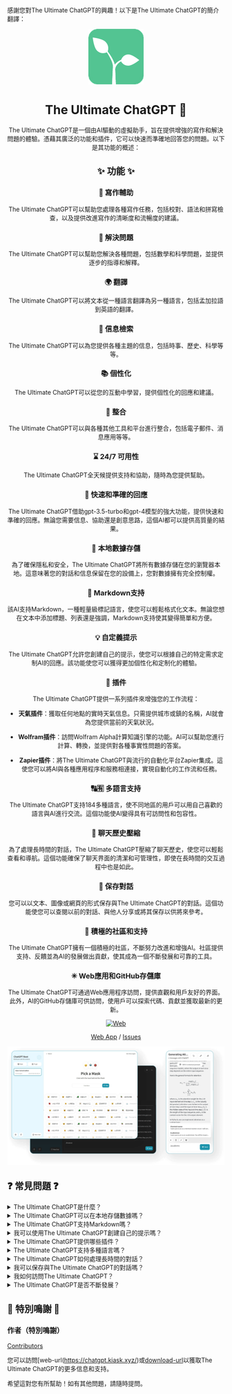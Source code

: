 感謝您對The Ultimate ChatGPT的興趣！以下是The Ultimate ChatGPT的簡介翻譯：

<div align="center">
<img src="./docs/images/icon.png" alt="The Ultimate ChatGPT 圖示"/>

<h1 align="center">The Ultimate ChatGPT 🌟</h1>

The Ultimate ChatGPT是一個由AI驅動的虛擬助手，旨在提供增強的寫作和解決問題的體驗。憑藉其廣泛的功能和插件，它可以快速而準確地回答您的問題。以下是其功能的概述：

## ✨ 功能 ✨

### 📝 寫作輔助
The Ultimate ChatGPT可以幫助您處理各種寫作任務，包括校對、語法和拼寫檢查，以及提供改進寫作的清晰度和流暢度的建議。

### 💭 解決問題
The Ultimate ChatGPT可以幫助您解決各種問題，包括數學和科學問題，並提供逐步的指導和解釋。

### 🌍 翻譯
The Ultimate ChatGPT可以將文本從一種語言翻譯為另一種語言，包括孟加拉語到英語的翻譯。

### 📑 信息檢索
The Ultimate ChatGPT可以為您提供各種主題的信息，包括時事、歷史、科學等等。

### 📚 個性化
The Ultimate ChatGPT可以從您的互動中學習，提供個性化的回應和建議。

### 📎 整合
The Ultimate ChatGPT可以與各種其他工具和平台進行整合，包括電子郵件、消息應用等等。

### ⌛ 24/7 可用性
The Ultimate ChatGPT全天候提供支持和協助，隨時為您提供幫助。

### 🚀 快速和準確的回應

The Ultimate ChatGPT借助gpt-3.5-turbo和gpt-4模型的強大功能，提供快速和準確的回應。無論您需要信息、協助還是創意思路，這個AI都可以提供高質量的結果。

### 💾 本地數據存儲

為了確保隱私和安全，The Ultimate ChatGPT將所有數據存儲在您的瀏覽器本地。這意味著您的對話和信息保留在您的設備上，您對數據擁有完全控制權。

### 🔢 Markdown支持

該AI支持Markdown，一種輕量級標記語言，使您可以輕鬆格式化文本。無論您想在文本中添加標題、列表還是強調，Markdown支持使其變得簡單和方便。

### 💡 自定義提示

The Ultimate ChatGPT允許您創建自己的提示，使您可以根據自己的特定需求定制AI的回應。該功能使您可以獲得更加個性化和定制化的體驗。

### 🔆 插件

The Ultimate ChatGPT提供一系列插件來增強您的工作流程：

- **天氣插件**：獲取任何地點的實時天氣信息。只需提供城市或鎮的名稱，AI就會為您提供當前的天氣狀況。

- **Wolfram插件**：訪問Wolfram Alpha計算知識引擎的功能。AI可以幫助您進行計算、轉換，並提供對各種事實性問題的答案。

- **Zapier插件**：將The Ultimate ChatGPT與流行的自動化平台Zapier集成。這使您可以將AI與各種應用程序和服務相連接，實現自動化的工作流和任務。

### 🔠🈶 多語言支持

The Ultimate ChatGPT支持184多種語言，使不同地區的用戶可以用自己喜歡的語言與AI進行交流。這個功能使AI變得具有可訪問性和包容性。

### 💬 聊天歷史壓縮

為了處理長時間的對話，The Ultimate ChatGPT壓縮了聊天歷史，使您可以輕鬆查看和導航。這個功能確保了聊天界面的清潔和可管理性，即使在長時間的交互過程中也是如此。

### 📂 保存對話

您可以以文本、圖像或網頁的形式保存與The Ultimate ChatGPT的對話。這個功能使您可以查閱以前的對話、與他人分享或將其保存以供將來參考。

### 🔑 積極的社區和支持

The Ultimate ChatGPT擁有一個積極的社區，不斷努力改進和增強AI。社區提供支持、反饋並為AI的發展做出貢獻，使其成為一個不斷發展和可靠的工具。

### ✳ Web應用和GitHub存儲庫

The Ultimate ChatGPT可通過Web應用程序訪問，提供直觀和用戶友好的界面。此外，AI的GitHub存儲庫可供訪問，使用戶可以探索代碼、貢獻並獲取最新的更新。

[![Web][Web-image]][web-url]

[Web App](https://chatgpt.kiask.xyz/) / [Issues](https://github.com/ki-ask/The-Ultimate-ChatGPT/issues)

[web-url]: https://chatgpt.kiask.xyz
   
[download-url]: https://github.com/ki-ask/The-Ultimate-ChatGPT/releases

[Web-image]: https://img.shields.io/badge/Web-PWA-orange?logo=microsoftedge

![cover](./docs/images/cover.png)

</div>

## ❓ 常見問題 ❓

<details>
<summary>The Ultimate ChatGPT是什麼？</summary>
The Ultimate ChatGPT是一個AI驅動的虛擬助手，可以快速而準確地回答您的問題，並提供各種功能和插件來增強您的寫作和問題解決能力。
</details>

<details>
<summary>The Ultimate ChatGPT可以在本地存儲數據嗎？</summary>
是的，The Ultimate ChatGPT可以在您的瀏覽器本地存儲所有數據，確保隱私和安全。
</details>

<details>
<summary>The Ultimate ChatGPT支持Markdown嗎？</summary>
是的，The Ultimate ChatGPT支持Markdown，可以為您的文本格式化和創建豐富的內容。
</details>

<details>
<summary>我可以使用The Ultimate ChatGPT創建自己的提示嗎？</summary>
是的，您可以創建自己的提示，自定義與The Ultimate ChatGPT的互動。
</details>

<details>
<summary>The Ultimate ChatGPT提供哪些插件？</summary>
The Ultimate ChatGPT提供的插件包括天氣、Wolfram和Zapier，可以簡化您的工作並提供額外的功能。
</details>

<details>
<summary>The Ultimate ChatGPT支持多種語言嗎？</summary>
是的，The Ultimate ChatGPT內建多種語言的提示，可以使用您喜歡的語言進行交流。
</details>

<details>
<summary>The Ultimate ChatGPT如何處理長時間的對話？</summary>
The Ultimate ChatGPT壓縮聊天歷史，以高效處理長時間的對話，並提供無縫的體驗。
</details>

<details>
<summary>我可以保存與The Ultimate ChatGPT的對話嗎？</summary>
是的，您可以使用KiAsk Share功能以文本、圖像或網頁的形式保存對話。
</details>

<details>
<summary>我如何訪問The Ultimate ChatGPT？</summary>
The Ultimate ChatGPT可以作為Web應用程序使用，您還可以訪問GitHub存儲庫以獲取支持和其他功能。
</details>

<details>
<summary>The Ultimate ChatGPT是否不斷發展？</summary>
是的，The Ultimate ChatGPT不斷發展，並且擁有一個積極的社區，不斷提供更新和改進。
</details>

## 🎉 特別鳴謝 🎉

### 作者（特別鳴謝）

[Contributors](https://github.com/Yidadaa/ChatGPT-Next-Web/graphs/contributors)

您可以訪問[web-url(https://chatgpt.kiask.xyz/)或[download-url](https://github.com/ki-ask/The-Ultimate-ChatGPT)以獲取The Ultimate ChatGPT的更多信息和支持。

希望這對您有所幫助！如有其他問題，請隨時提問。